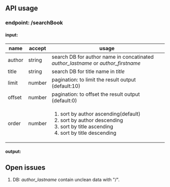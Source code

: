 ## API usage

### endpoint: /searchBook

#### input:
|name|accept|usage|
|---|---|---|
|author|string|search DB for author name in concatinated *author_lastname* or *author_firstname*|
|title|string|search DB for title name in *title*|
|limit|number|pagination: to limit the result output (default:10)|
|offset|number|pagination: to offset the result output (default:0)|
|order|number|<ol><li>sort by author ascending(default)</li><li>sort by author descending</li><li>sort by title ascending</li><li>sort by title descending</li></ol>|



#### output:




## Open issues
1. DB: *author_lastname* contain unclean data with "/".